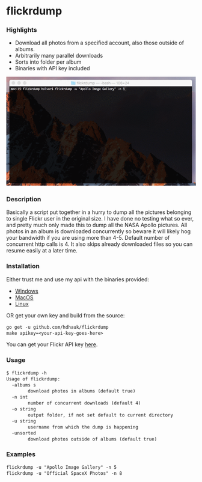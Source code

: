 # flickrdump

### Highlights
* Download all photos from a specified account, also those outside of albums.
* Arbitrarily many parallel downloads
* Sorts into folder per album
* Binaries with API key included

![](screencap.gif)

### Description
Basically a script put together in a hurry to dump all the pictures belonging to single Flickr user in the original size. I have done no testing what so ever, and pretty much only made this to dump all the NASA Apollo pictures. All photos in an album is downloaded concurrently so beware it will likely hog your bandwidth if you are using more than 4-5. Default number of concurrent http calls is 4. It also skips already downloaded files so you can resume easily at a later time.

### Installation
Either trust me and use my api with the binaries provided:
* [Windows](./bin/flickrdump_windows.exe)
* [MacOS](./bin/flickrdump_darwin)
* [Linux](./bin/flickrdump_linux)

OR get your own key and build from the source:
```
go get -u github.com/hdhauk/flickrdump
make apikey=<your-api-key-goes-here>
```
You can get your Flickr API key [here](https://www.flickr.com/services/api/misc.api_keys.html).

### Usage
```
$ flickrdump -h
Usage of flickrdump:
  -albums s
    	download photos in albums (default true)
  -n int
    	number of concurrent downloads (default 4)
  -o string
    	output folder, if not set default to current directory
  -u string
    	username from which the dump is happening
  -unsorted
    	download photos outside of albums (default true)
```

### Examples
```
flickrdump -u "Apollo Image Gallery" -n 5
flickrdump -u "Official SpaceX Photos" -n 8
```

